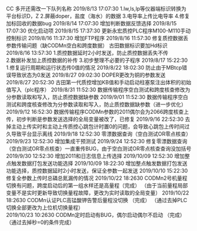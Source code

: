 ﻿CC
多开还需改一下队列名称
2019/8/13 17:07:30         1.lw,ls,lp等仪器端标识转换为平台标识D，Z    2.屏蔽doper，盐度（海水）的数据   3.电导率上传比电导率    4.修复加标回收的数据bug
2019/8/14 17:07:30        增加判断数据反馈选择
2019/8/15 17:07:30        优化启动项
2019/8/15 17:37:30        更新永宏质控PLC程序M100-M110手动控制标识
2019/8/16 11:37:30        增加FTP程序
2019/8/16 11:57:30        修复质控数据丢参数传输问题（缺CODMn空白和跨度数据）          古田数据标识要加Hd标识
2019/8/16 13:57:30        1.质控数据延时2小时发送，防止质控数据丢失不传     
                                     2.数据补发加上质控数据的补传
                                     3.初步整理不必要的子程序
2019/8/17 15:22:30        1.修复运行周期和运行状态传0值的情况
2019/8/22 18:02:30         防止由于MBtcp错误导致状态为0发送
2019/8/27 09:02:30         DOPER更改为铜的参数发送
2019/8/27 20:52:30         古田第一代质控增加KB值和手动启动柱塞泵注出体积的初始值写入（plc程序）
2019/8/31 11:52:30         数据传输程序空白测试和跨度核查修改为分参数读取和写入，防止质控数据缺参数
2019/9/01 11:52:30         数据传输程序空白测试和跨度核查修改为分参数读取和写入，防止质控数据缺参数（进一步优化）
2019/9/12 16:52:30         数据传输程序CODMn参数的2011偶尔会为2066跨度核查上传，初步判断是参数发送选择的全局变量被改了，已修复
2019/9/16 22:52:30         去掉主动上传实时和主动上传质控心跳包计时置0的问题，会导致心跳包上传时间过久导致平台显示离线
2019/9/18 12:52:30         零漂数据查询（空白测试OR零点核查）
2019/9/23 12:52:30         增加集成干预测试
2019/9/24 12:52:30         修复零漂数据查询（空白测试OR零点核查）一直重传BUG，由于空白测试OR零点核查查询没加括号
2019/9/30 12:52:30         增加2011和日志信息上传选择
2019/10/09 12:52:30       增加整点触发数据打包发送功能选择
2019/10/09 18:22:30       增加整点触发数据打包发送功能选择，质控数据延时2小时发送，保证全参数一起发送
2019/10/10 15:22:30       修复全参数上传时总磷总氮漏传的情况
2019/10/22 18:2630       CODMn2号机量程切换有问题，跨度启动后的第一组水样还是高量程（完成）  （由于当前量程局部变量不是实时更新导致切换量程故障，更改为实时读取的全局变量）
2019/10/22 18:2630       CODMn认证PLC高锰酸钾告警后量程没切换     （完成）    （通过去掉PLC切换全部更改为上位机切换量程）        
2019/10/23 10:2630       CODMn定时启动有BUG，偶尔启动偶尔不启动   （完成）（通过去掉秒=0的条件完成）